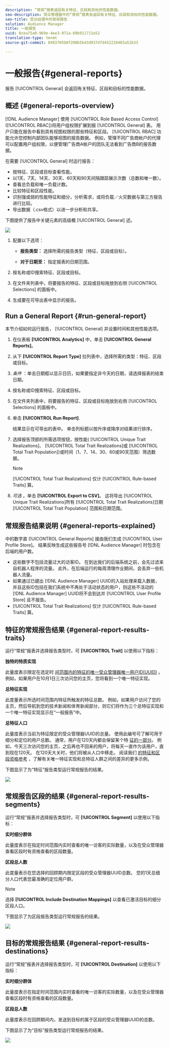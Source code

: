 ```yaml
---
description: “常规”报表返回有关特征、区段和目标的性能数据。
seo-description: 受众管理器中的“常规”报表会返回有关特征、区段和目标的性能数据。
seo-title: 受众经理中的常规报告
solution: Audience Manager
title: 一般报告
uuid: 0cea75a0-969e-4ee3-971a-60b911711e52
translation-type: tm+mt
source-git-commit: 8493705b0f200b5b43d937dfd452210403a52b33

---
```



# 一般报告{#general-reports}

报告 [!UICONTROL General] 会返回有关特征、区段和目标的性能数据。

## 概述 {#general-reports-overview}

<!-- 

c_general_reports.xml

 -->

[!DNL Audience Manager] 使用 [!UICONTROL Role Based Access Control] ([!UICONTROL RBAC])将用户组权限扩展到报 [!UICONTROL General] 表。 用户只能在报告中看到具有视图权限的那些特征和区段。 [!UICONTROL RBAC] 功能允许您控制内部团队能够视图的报告数据。 例如，管理不同广告商帐户的代理可以配置用户组权限，以便管理广告商A帐户的团队无法看到广告商B的报告数据。

在需要 [!UICONTROL General] 时运行报告：

* 按特征、区段或目标查看性能。
* 以1天、7天、14天、30天、60天和90天间隔跟踪展示次数（总数和唯一数）。
* 查看总负载和唯一负载计数。
* 比较特征和区段性能。
* 识别强或弱的性能特征和细分，分析需求，或将负载／火灾数据与第三方报告进行比较。
* 导出数据（.csv格式）以进一步分析和共享。

下图提供了报告中关键元素的高级概 [!UICONTROL General] 述。

![](assets/general_reports.png)

1. 配置以下选项：

   * **报告类型：** 选择所需的报告类型（特征、区段或目标）。

   * **对于日期至：** 指定报表的日期范围。

2. 按名称或ID搜索特征、区段或目标。
3. 在文件夹列表中，将要报告的特征、区段或目标拖放到右侧 [!UICONTROL Selections] 的面板中。
4. 生成要在可导出表中显示的报告。

## Run a General Report {#run-general-report}

本节介绍如何运行报告， [!UICONTROL General] 并设置时间和其他性能选项。

<!-- 

t_run_general_report.xml

 -->

1. 在仪表板 **[!UICONTROL Analytics]** 中，单击 **[!UICONTROL General Reports]**。
1. 从下 **[!UICONTROL Report Type]** 拉列表中，选择所需的类型：特征、区段或目标。
1. *条件* ：单击日期框以显示日历，如果要指定非今天的日期，请选择报表的结束日期。
1. 按名称或ID搜索特征、区段或目标。
1. 在文件夹列表中，将要报告的特征、区段或目标拖放到右侧 [!UICONTROL Selections] 的面板中。
1. 单击 **[!UICONTROL Run Report]**.

   结果显示在可导出的表中。 单击列标题以按升序或降序对结果进行排序。
1. 选择报告顶部的所需选项按钮，按性能( [!UICONTROL Unique Trait Realizations]、 [!UICONTROL Total Trait Realizations]或 [!UICONTROL Total Trait Population])或时间（1、7、14、30、60或90天范围）筛选数据。

   >[!NOTE]
   >
   >[!UICONTROL Total Trait Realizations] 仅计 [!UICONTROL Rule-based Traits] 算。

1. *可选* ，单击 **[!UICONTROL Export to CSV]**。 这将导出 [!UICONTROL Unique Trait Realizations]所有 [!UICONTROL Total Trait Realizations]日期 [!UICONTROL Total Trait Population] 范围和日期范围。

## 常规报告结果说明 {#general-reports-explained}

中的数字直 [!UICONTROL General Reports] 接由我们生成 [!UICONTROL User Profile Store]。 结果反映生成这些报告号 [!DNL Audience Manager] 时包含在后端的用户数。

* 这些数字不包括流量过大的访客ID。 在到达我们的后端系统之前，会先过滤来自机器人程序的流量。 此外，在后端运行的每周清理作业期间，会丢弃一些机器人流量。
* 如果通过已键出 [!DNL Audience Manager] UUID的入站处理来载入数据，并且这些ID包括在我们系统中不再处于活动状态的用户，则这些不活动的 [!DNL Audience Manager] UUID将不会到达并 [!UICONTROL User Profile Store] 且不报告。
* [!UICONTROL Total Trait Realizations] 仅计 [!UICONTROL Rule-based Traits] 算。

## 特征的常规报告结果 {#general-report-results-traits}

运行“常规”报表并选择报告类型时，可 **[!UICONTROL Trait]** 以使用以下指标：

**独特的特质实现**

此量度表示限定在选定时 [间范围内的特征的唯一受众管理器唯一用户ID(UUID)](../reference/ids-in-aam.md) 。 例如，如果用户在10月1日三次访问您的主页，您将看到一个唯一特征实现。

**总特征实现**

此度量表示所选时间范围内特征所触发的特征总数。 例如，如果用户访问了您的主页，然后导航到您的技术新闻和体育新闻部分，则它们将作为三个总特征实现和一个唯一特征实现显示在“一般报告”中。

**总特征人口**

此量度表示当前为特征限定的受众管理器UUID的总量。 使用此编号可了解可用于细分和定位的用户总数。 通常，用户在120天内都会保留某个特 [征的一部分](../features/traits/create-onboarded-rule-based-traits.md#set-expiration-interval)。 例如，今天三次访问您的主页，之后再也不回来的用户，将每天一直作为该用户，直到现在120天。 在120天大关时，他们将被从人口中移走。 阅读我们 [的特征和区段资格参考](../features/traits/trait-and-segment-qualification-reference.md) ，了解有关唯一特征实现和总特征人群之间的差异的更多示例。

下图显示了为“特征”报告类型运行常规报告的结果。

![](assets/general_reports_metrics.png)

## 常规报告区段的结果 {#general-report-results-segments}

运行“常规”报表并选择报告类型时，可 **[!UICONTROL Segment]** 以使用以下指标：

**实时细分群体**

此量度表示在指定时间范围内实时查看的唯一访客的实际数量，以及在受众管理器查看区段时有资格查看的区段数量。

**区段总人数**

此度量表示在您选择的回顾期内限定区段的受众管理器UUID总数。 您的1天总细分人口代表您最准确的定位用户群。

>[!NOTE]
>
>选择 **[!UICONTROL Include Destination Mappings]** 以查看已激活目标的细分区段人口。

下图显示了为区段报告类型运行常规报告的结果。

![](assets/general_reports_segment_metrics.png)

## 目标的常规报告结果 {#general-report-results-destinations}

运行“常规”报表并选择报告类型时，可 **[!UICONTROL Destination]** 以使用以下指标：

**实时细分群体**

此量度表示在指定时间范围内实时查看的唯一访客的实际数量，以及在受众管理器查看区段时有资格查看的区段数量。

**区段总人数**

此量度表示在回顾期间内，发送到目标的属于区段的受众管理器UUID的总数。

下图显示了为“目标”报告类型运行常规报告的结果。

![](assets/general_reports_destinations.png)
